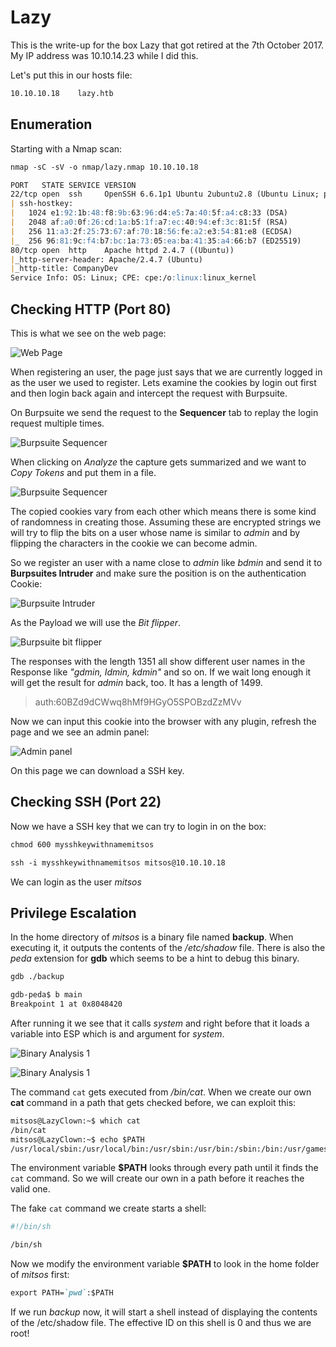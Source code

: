 # Lazy

This is the write-up for the box Lazy that got retired at the 7th October 2017.
My IP address was 10.10.14.23 while I did this.

Let's put this in our hosts file:
```markdown
10.10.10.18    lazy.htb
```

## Enumeration

Starting with a Nmap scan:

```markdown
nmap -sC -sV -o nmap/lazy.nmap 10.10.10.18
```

```markdown
PORT   STATE SERVICE VERSION
22/tcp open  ssh     OpenSSH 6.6.1p1 Ubuntu 2ubuntu2.8 (Ubuntu Linux; protocol 2.0)
| ssh-hostkey:
|   1024 e1:92:1b:48:f8:9b:63:96:d4:e5:7a:40:5f:a4:c8:33 (DSA)
|   2048 af:a0:0f:26:cd:1a:b5:1f:a7:ec:40:94:ef:3c:81:5f (RSA)
|   256 11:a3:2f:25:73:67:af:70:18:56:fe:a2:e3:54:81:e8 (ECDSA)
|_  256 96:81:9c:f4:b7:bc:1a:73:05:ea:ba:41:35:a4:66:b7 (ED25519)
80/tcp open  http    Apache httpd 2.4.7 ((Ubuntu))
|_http-server-header: Apache/2.4.7 (Ubuntu)
|_http-title: CompanyDev
Service Info: OS: Linux; CPE: cpe:/o:linux:linux_kernel
```

## Checking HTTP (Port 80)

This is what we see on the web page:

![Web Page](https://kyuu-ji.github.io/htb-write-up/lazy/lazy_webpage.png)

When registering an user, the page just says that we are currently logged in as the user we used to register.
Lets examine the cookies by login out first and then login back again and intercept the request with Burpsuite.

On Burpsuite we send the request to the **Sequencer** tab to replay the login request multiple times.

![Burpsuite Sequencer](https://kyuu-ji.github.io/htb-write-up/lazy/lazy_cookie-1.png)

When clicking on _Analyze_ the capture gets summarized and we want to _Copy Tokens_ and put them in a file.

![Burpsuite Sequencer](https://kyuu-ji.github.io/htb-write-up/lazy/lazy_cookie-2.png)

The copied cookies vary from each other which means there is some kind of randomness in creating those.
Assuming these are encrypted strings we will try to flip the bits on a user whose name is similar to _admin_ and by flipping the characters in the cookie we can become admin.

So we register an user with a name close to _admin_ like _bdmin_ and send it to **Burpsuites Intruder** and make sure the position is on the authentication Cookie:

![Burpsuite Intruder](https://kyuu-ji.github.io/htb-write-up/lazy/lazy_cookie-3.png)

As the Payload we will use the _Bit flipper_.

![Burpsuite bit flipper](https://kyuu-ji.github.io/htb-write-up/lazy/lazy_cookie-4.png)

The responses with the length 1351 all show different user names in the Response like _"gdmin, Idmin, kdmin"_ and so on.
If we wait long enough it will get the result for _admin_ back, too. It has a length of 1499.
> auth:60BZd9dCWwq8hMf9HGyO5SPOBzdZzMVv

Now we can input this cookie into the browser with any plugin, refresh the page and we see an admin panel:

![Admin panel](https://kyuu-ji.github.io/htb-write-up/lazy/lazy_webpage-admin.png)

On this page we can download a SSH key.

## Checking SSH (Port 22)

Now we have a SSH key that we can try to login in on the box:
```markdown
chmod 600 mysshkeywithnamemitsos

ssh -i mysshkeywithnamemitsos mitsos@10.10.10.18
```

We can login as the user _mitsos_

## Privilege Escalation

In the home directory of _mitsos_ is a binary file named **backup**. When executing it, it outputs the contents of the _/etc/shadow_ file.
There is also the _peda_ extension for **gdb** which seems to be a hint to debug this binary.
```markdown
gdb ./backup
```
```markdown
gdb-peda$ b main
Breakpoint 1 at 0x8048420
```

After running it we see that it calls _system_ and right before that it loads a variable into ESP which is and argument for _system_.

![Binary Analysis 1](https://kyuu-ji.github.io/htb-write-up/lazy/lazy_privesc-1.png)

![Binary Analysis 1](https://kyuu-ji.github.io/htb-write-up/lazy/lazy_privesc-2.png)

The command `cat` gets executed from _/bin/cat_. When we create our own **cat** command in a path that gets checked before, we can exploit this:
```markdown
mitsos@LazyClown:~$ which cat
/bin/cat
mitsos@LazyClown:~$ echo $PATH
/usr/local/sbin:/usr/local/bin:/usr/sbin:/usr/bin:/sbin:/bin:/usr/games:/usr/local/games
```

The environment variable **$PATH** looks through every path until it finds the `cat` command. So we will create our own in a path before it reaches the valid one.

The fake `cat` command we create starts a shell:
```bash
#!/bin/sh

/bin/sh
```

Now we modify the environment variable **$PATH** to look in the home folder of _mitsos_ first:
```markdown
export PATH=`pwd`:$PATH
```

If we run _backup_ now, it will start a shell instead of displaying the contents of the /etc/shadow file.
The effective ID on this shell is 0 and thus we are root!
